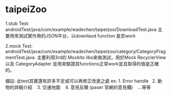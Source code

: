# taipeiZoo

1.stub Test: androidTest/java/com/example/wadechen/taipeizoo/DownloadTest.java
  主要用來測試實作用的JSON平台，以downlaod function 是否work

2.mock Test: androidTest/java/com/example/wadechen/taipeizoo/category/CategoryFragmentTest.java
  主要利用3rd的 Mockito libs來做測試，用於Mock RecyclerView 以及 CategoryAdapter 
  並用來驗證其functions正常work並且取得的值是正確的。


備註: 此test其實還有許多不足或可以再修正改進之處
ex: 1. Error handle
    2. 動物的詳細介紹
    3. 交通地圖
    4. 意見反饋 (paser 官網的意見欄)
    ...等等
